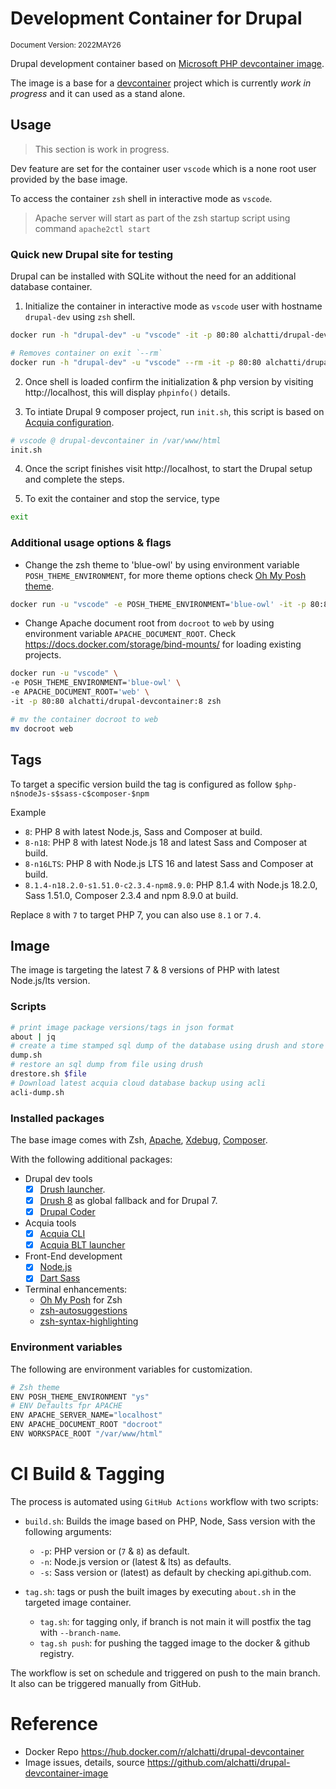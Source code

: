 # Development Container for Drupal
<sub>Document Version: 2022MAY26</sub>

Drupal development container based on [Microsoft PHP devcontainer image](https://mcr.microsoft.com/v2/vscode/devcontainers/php/tags/list).

The image is a base for a [devcontainer](https://code.visualstudio.com/docs/remote/containers) project which is currently _work in progress_ and it can used as a stand alone.

## Usage

> This section is work in progress.

Dev feature are set for the container user `vscode` which is a none root user provided by the base image.

To access the container `zsh` shell in interactive mode as `vscode`.

> Apache server will start as part of the zsh startup script using command `apache2ctl start`

### Quick new Drupal site for testing

Drupal can be installed with SQLite without the need for an additional database container.

1. Initialize the container in interactive mode as `vscode` user with hostname `drupal-dev` using `zsh` shell.

```bash
docker run -h "drupal-dev" -u "vscode" -it -p 80:80 alchatti/drupal-devcontainer:8 zsh
```
```bash
# Removes container on exit `--rm`
docker run -h "drupal-dev" -u "vscode" --rm -it -p 80:80 alchatti/drupal-devcontainer:8 zsh
```

2. Once shell is loaded confirm the initialization & php version by visiting http://localhost, this will display `phpinfo()` details.

3. To intiate Drupal 9 composer project, run `init.sh`, this script is based on [Acquia configuration](https://docs.acquia.com/cloud-platform/create/install/drupal9/).

```bash
# vscode @ drupal-devcontainer in /var/www/html
init.sh
```

4. Once the script finishes visit http://localhost, to start the Drupal setup and complete the steps.

5. To exit the container and stop the service, type

```bash
exit
```

### Additional usage options & flags

- Change the zsh theme to 'blue-owl' by using environment variable `POSH_THEME_ENVIRONMENT`, for more theme options check [Oh My Posh theme](https://ohmyposh.dev/docs/themes).

```bash
docker run -u "vscode" -e POSH_THEME_ENVIRONMENT='blue-owl' -it -p 80:80 alchatti/drupal-devcontainer:8 zsh
```

- Change Apache document root from `docroot` to `web` by using environment variable `APACHE_DOCUMENT_ROOT`. Check https://docs.docker.com/storage/bind-mounts/ for loading existing projects.

```bash
docker run -u "vscode" \
-e POSH_THEME_ENVIRONMENT='blue-owl' \
-e APACHE_DOCUMENT_ROOT='web' \
-it -p 80:80 alchatti/drupal-devcontainer:8 zsh
```

```bash
# mv the container docroot to web
mv docroot web
```

## Tags

To target a specific version build the tag is configured as follow `$php-n$nodeJs-s$sass-c$composer-$npm`

Example

- `8`: PHP 8 with latest Node.js, Sass and Composer at build.
- `8-n18`: PHP 8 with latest Node.js 18 and latest Sass and Composer at build.
- `8-n16LTS`: PHP 8 with Node.js LTS 16 and latest Sass and Composer at build.
- `8.1.4-n18.2.0-s1.51.0-c2.3.4-npm8.9.0`: PHP 8.1.4 with Node.js 18.2.0, Sass 1.51.0, Composer 2.3.4 and npm 8.9.0 at build.

Replace `8` with `7` to target PHP 7, you can also use `8.1` or `7.4`.

## Image

The image is targeting the latest 7 & 8 versions of PHP with latest Node.js/lts version.
### Scripts

```bash
# print image package versions/tags in json format
about | jq
# create a time stamped sql dump of the database using drush and store it under /var/www/html/dump
dump.sh
# restore an sql dump from file using drush
drestore.sh $file
# Download latest acquia cloud database backup using acli
acli-dump.sh
```

### Installed packages

The base image comes with Zsh, [Apache](https://httpd.apache.org/), [Xdebug](https://xdebug.org/), [Composer](https://getcomposer.org/).

With the following additional packages:

- Drupal dev tools
	- [X] [Drush launcher](https://github.com/drush-ops/drush-launcher).
	- [X] [Drush 8](https://www.drush.org/latest/) as global fallback and for Drupal 7.
	- [X] [Drupal Coder](https://www.drupal.org/project/coder)

- Acquia tools
	- [X] [Acquia CLI](https://docs.acquia.com/acquia-cli/)
	- [X] [Acquia BLT launcher](https://github.com/acquia/blt-launcher/)

- Front-End development
	- [X] [Node.js](https://nodejs.org)
	- [X] [Dart Sass](https://github.com/sass/dart-sass)

- Terminal enhancements:
	- [Oh My Posh](https://ohmyposh.dev/) for Zsh
	- [zsh-autosuggestions](https://github.com/zsh-users/zsh-autosuggestions)
	- [zsh-syntax-highlighting](https://github.com/zsh-users/zsh-syntax-highlighting)

### Environment variables

The following are environment variables for customization.

```bash
# Zsh theme
ENV POSH_THEME_ENVIRONMENT "ys"
# ENV Defaults fpr APACHE
ENV APACHE_SERVER_NAME="localhost"
ENV APACHE_DOCUMENT_ROOT "docroot"
ENV WORKSPACE_ROOT "/var/www/html"
```

# CI Build & Tagging

The process is automated using `GitHub Actions` workflow with two scripts:

- `build.sh`: Builds the image based on PHP, Node, Sass version with the following arguments:
	- `-p`: PHP version or (`7` & `8`) as default.
	- `-n`: Node.js version or (latest & lts) as defaults.
	- `-s`: Sass version or (latest) as default by checking api.github.com.

- `tag.sh`: tags or push the built images by executing `about.sh` in the targeted image container.
	- `tag.sh`: for tagging only, if branch is not main it will postfix the tag with `--branch-name`.
	- `tag.sh push`: for pushing the tagged image to the docker & github registry.

The workflow is set on schedule and triggered on push to the main branch. It also can be triggered manually from GitHub.

# Reference

- Docker Repo https://hub.docker.com/r/alchatti/drupal-devcontainer
- Image issues, details, source https://github.com/alchatti/drupal-devcontainer-image
